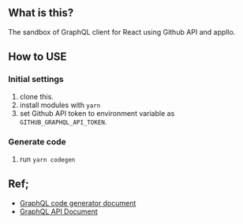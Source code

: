 ## What is this?

The sandbox of GraphQL client for React using Github API and appllo.

## How to USE

### Initial settings

1. clone this.
1. install modules with `yarn`
1. set Github API token to environment variable as `GITHUB_GRAPHQL_API_TOKEN`.

### Generate code

1. run `yarn codegen`

## Ref;

- [GraphQL code generator document](https://graphql-code-generator.com/docs/getting-started/)
- [GraphQL API Document](https://developer.github.com/v4/)
